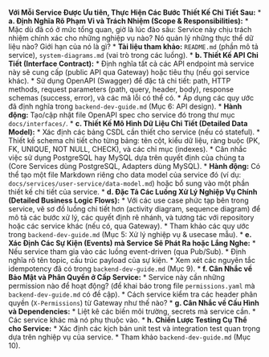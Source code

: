 **Với Mỗi Service Được Ưu tiên, Thực Hiện Các Bước Thiết Kế Chi Tiết Sau:**
    * **a. Định Nghĩa Rõ Phạm Vi và Trách Nhiệm (Scope & Responsibilities):**
        * Mặc dù đã có ở mức tổng quan, giờ là lúc đào sâu: Service này chịu trách nhiệm chính xác cho những nghiệp vụ nào? Nó quản lý những thực thể dữ liệu nào? Giới hạn của nó là gì?
        * **Tài liệu tham khảo:** `README.md` (phần mô tả service), `system-diagrams.md` (vai trò trong các luồng).
    * **b. Thiết Kế API Chi Tiết (Interface Contract):**
        * Định nghĩa tất cả các API endpoint mà service này sẽ cung cấp (public API qua Gateway) hoặc tiêu thụ (nếu gọi service khác).
        * Sử dụng OpenAPI (Swagger) để đặc tả chi tiết: path, HTTP methods, request parameters (path, query, header, body), response schemas (success, error), và các mã lỗi có thể có.
        * Áp dụng các quy ước đã định nghĩa trong `backend-dev-guide.md` (Mục 6: API design).
        * **Hành động:** Tạo/cập nhật file OpenAPI spec cho service đó trong thư mục `docs/interfaces/`.
    * **c. Thiết Kế Mô Hình Dữ Liệu Chi Tiết (Detailed Data Model):**
        * Xác định các bảng CSDL cần thiết cho service (nếu có stateful).
        * Thiết kế schema chi tiết cho từng bảng: tên cột, kiểu dữ liệu, ràng buộc (PK, FK, UNIQUE, NOT NULL, CHECK), và các chỉ mục (indexes).
        * Cân nhắc việc sử dụng PostgreSQL hay MySQL dựa trên quyết định của chúng ta (Core Services dùng PostgreSQL, Adapters dùng MySQL).
        * **Hành động:** Có thể tạo một file Markdown riêng cho data model của service đó (ví dụ: `docs/services/user-service/data-model.md`) hoặc bổ sung vào một phần thiết kế chi tiết của service.
    * **d. Đặc Tả Các Luồng Xử Lý Nghiệp Vụ Chính (Detailed Business Logic Flows):**
        * Với các use case phức tạp bên trong service, vẽ sơ đồ luồng chi tiết hơn (activity diagram, sequence diagram) để mô tả các bước xử lý, các quyết định rẽ nhánh, và tương tác với repository hoặc các service khác (nếu có, qua Gateway).
        * Tham khảo các quy ước trong `backend-dev-guide.md` (Mục 5: Xử lý nghiệp vụ & usecase mẫu).
    * **e. Xác Định Các Sự Kiện (Events) mà Service Sẽ Phát Ra hoặc Lắng Nghe:**
        * Nếu service tham gia vào các luồng event-driven (qua Pub/Sub).
        * Định nghĩa rõ tên topic, cấu trúc payload của sự kiện.
        * Xem xét các nguyên tắc idempotency đã có trong `backend-dev-guide.md` (Mục 9).
    * **f. Cân Nhắc về Bảo Mật và Phân Quyền ở Cấp Service:**
        * Service này cần những permission nào để hoạt động? (để khai báo trong file `permissions.yaml` mà `backend-dev-guide.md` có đề cập).
        * Cách service kiểm tra các header phân quyền (`X-Permissions`) từ Gateway như thế nào?
    * **g. Cân Nhắc về Cấu Hình và Dependencies:**
        * Liệt kê các biến môi trường, secrets mà service cần.
        * Các service khác mà nó phụ thuộc vào.
    * **h. Chiến Lược Testing Cụ Thể cho Service:**
        * Xác định các kịch bản unit test và integration test quan trọng dựa trên nghiệp vụ của service.
        * Tham khảo `backend-dev-guide.md` (Mục 10).